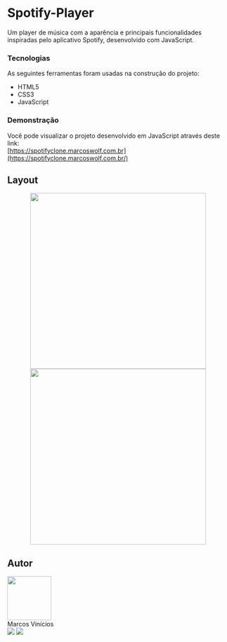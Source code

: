 # Spotify-Player

   Um player de música com a aparência e principais funcionalidades inspiradas pelo aplicativo Spotify, desenvolvido com JavaScript.

### Tecnologias
   
As seguintes ferramentas foram usadas na construção do projeto:

- HTML5
- CSS3
- JavaScript

### Demonstração

Você pode visualizar o projeto desenvolvido em JavaScript através deste link: <br />
[https://spotifyclone.marcoswolf.com.br](https://spotifyclone.marcoswolf.com.br/)

## Layout

<p align="center">
  <img src="https://github.com/MarcosWolf/spotify-player/assets/26293082/dc2c2eba-740a-46e7-9f5d-832650d23ab6" width="400px">
  <img src="https://github.com/MarcosWolf/spotify-player/assets/26293082/f937b402-441a-496b-a035-18dda32a1bf6" width="400px">
</p>
 
## Autor

<a href="https://www.marcoswolf.com.br/">
<img style="width:100px" src="https://avatars.githubusercontent.com/u/26293082?v=4" alt=""/>
<br />    
</a>
Marcos Vinícios

<div>
<a href="mailto:contato@marcoswolf.com.br"><img src="https://img.shields.io/badge/Gmail-D14836?style=for-the-badge&logo=gmail&logoColor=white"/></a>
<a href="https://www.linkedin.com/in/marcoswolf/" target="_blank" rel="noopener noreferrer"><img src="https://img.shields.io/badge/LinkedIn-0077B5?style=for-the-badge&logo=linkedin&logoColor=white"/></a>
</div>
